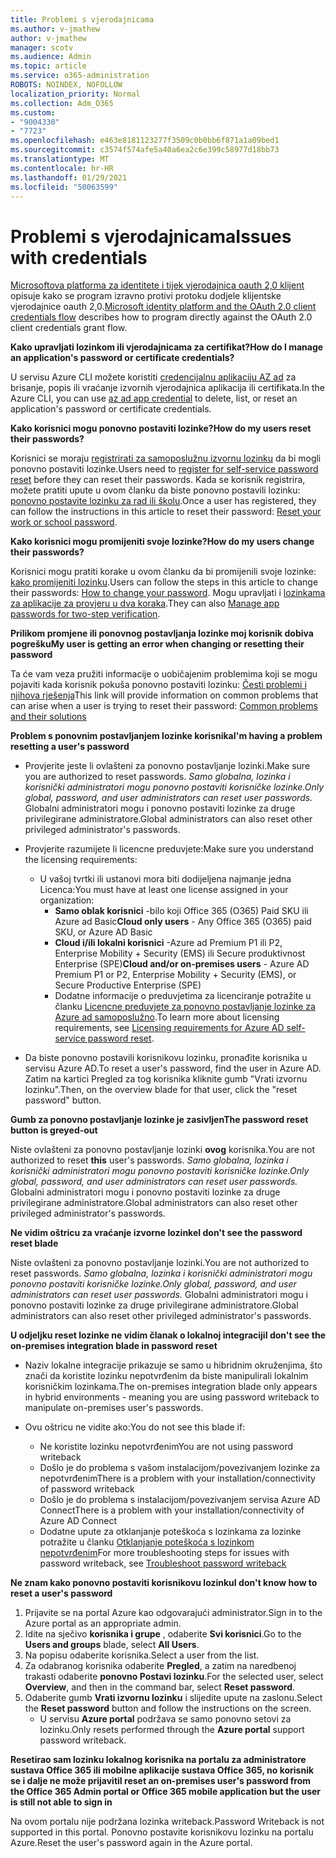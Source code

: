 ```yaml
---
title: Problemi s vjerodajnicama
ms.author: v-jmathew
author: v-jmathew
manager: scotv
ms.audience: Admin
ms.topic: article
ms.service: o365-administration
ROBOTS: NOINDEX, NOFOLLOW
localization_priority: Normal
ms.collection: Adm_O365
ms.custom:
- "9004330"
- "7723"
ms.openlocfilehash: e463e8181123277f3509c0b0bb6f871a1a09bed1
ms.sourcegitcommit: c3574f574afe5a40a6ea2c6e399c58977d18bb73
ms.translationtype: MT
ms.contentlocale: hr-HR
ms.lasthandoff: 01/29/2021
ms.locfileid: "50063599"
---
```

# <a name="issues-with-credentials"></a><span data-ttu-id="4560b-102">Problemi s vjerodajnicama</span><span class="sxs-lookup"><span data-stu-id="4560b-102">Issues with credentials</span></span>

<span data-ttu-id="4560b-103">[Microsoftova platforma za identitete i tijek vjerodajnica oauth 2,0 klijent](https://docs.microsoft.com/azure/active-directory/develop/v2-oauth2-client-creds-grant-flow) opisuje kako se program izravno protivi protoku dodjele klijentske vjerodajnice oauth 2,0.</span><span class="sxs-lookup"><span data-stu-id="4560b-103">[Microsoft identity platform and the OAuth 2.0 client credentials flow](https://docs.microsoft.com/azure/active-directory/develop/v2-oauth2-client-creds-grant-flow) describes how to program directly against the OAuth 2.0 client credentials grant flow.</span></span>

<span data-ttu-id="4560b-104">**Kako upravljati lozinkom ili vjerodajnicama za certifikat?**</span><span class="sxs-lookup"><span data-stu-id="4560b-104">**How do I manage an application's password or certificate credentials?**</span></span>

<span data-ttu-id="4560b-105">U servisu Azure CLI možete koristiti [credencijalnu aplikaciju AZ ad](https://docs.microsoft.com/cli/azure/ad/app/credential) za brisanje, popis ili vraćanje izvornih vjerodajnica aplikacija ili certifikata.</span><span class="sxs-lookup"><span data-stu-id="4560b-105">In the Azure CLI, you can use [az ad app credential](https://docs.microsoft.com/cli/azure/ad/app/credential) to delete, list, or reset an application's password or certificate credentials.</span></span>

<span data-ttu-id="4560b-106">**Kako korisnici mogu ponovno postaviti lozinke?**</span><span class="sxs-lookup"><span data-stu-id="4560b-106">**How do my users reset their passwords?**</span></span>

<span data-ttu-id="4560b-107">Korisnici se moraju [registrirati za samoposlužnu izvornu lozinku](https://docs.microsoft.com/azure/active-directory/user-help/active-directory-passwords-reset-register) da bi mogli ponovno postaviti lozinke.</span><span class="sxs-lookup"><span data-stu-id="4560b-107">Users need to [register for self-service password reset](https://docs.microsoft.com/azure/active-directory/user-help/active-directory-passwords-reset-register) before they can reset their passwords.</span></span> <span data-ttu-id="4560b-108">Kada se korisnik registrira, možete pratiti upute u ovom članku da biste ponovno postavili lozinku: [ponovno postavite lozinku za rad ili školu](https://docs.microsoft.com/azure/active-directory/user-help/user-help-reset-password#how-to-reset-or-unlock-your-password-for-a-work-or-school-account).</span><span class="sxs-lookup"><span data-stu-id="4560b-108">Once a user has registered, they can follow the instructions in this article to reset their password: [Reset your work or school password](https://docs.microsoft.com/azure/active-directory/user-help/user-help-reset-password#how-to-reset-or-unlock-your-password-for-a-work-or-school-account).</span></span>

<span data-ttu-id="4560b-109">**Kako korisnici mogu promijeniti svoje lozinke?**</span><span class="sxs-lookup"><span data-stu-id="4560b-109">**How do my users change their passwords?**</span></span>

<span data-ttu-id="4560b-110">Korisnici mogu pratiti korake u ovom članku da bi promijenili svoje lozinke: [kako promijeniti lozinku](https://docs.microsoft.com/azure/active-directory/user-help/user-help-reset-password#how-to-change-your-password).</span><span class="sxs-lookup"><span data-stu-id="4560b-110">Users can follow the steps in this article to change their passwords: [How to change your password](https://docs.microsoft.com/azure/active-directory/user-help/user-help-reset-password#how-to-change-your-password).</span></span>
<span data-ttu-id="4560b-111">Mogu upravljati i [lozinkama za aplikacije za provjeru u dva koraka](https://docs.microsoft.com/azure/active-directory/user-help/multi-factor-authentication-end-user-app-passwords).</span><span class="sxs-lookup"><span data-stu-id="4560b-111">They can also [Manage app passwords for two-step verification](https://docs.microsoft.com/azure/active-directory/user-help/multi-factor-authentication-end-user-app-passwords).</span></span>

<span data-ttu-id="4560b-112">**Prilikom promjene ili ponovnog postavljanja lozinke moj korisnik dobiva pogrešku**</span><span class="sxs-lookup"><span data-stu-id="4560b-112">**My user is getting an error when changing or resetting their password**</span></span>

<span data-ttu-id="4560b-113">Ta će vam veza pružiti informacije o uobičajenim problemima koji se mogu pojaviti kada korisnik pokuša ponovno postaviti lozinku: [Česti problemi i njihova rješenja](https://docs.microsoft.com/azure/active-directory/user-help/user-help-reset-password#common-problems-and-their-solutions)</span><span class="sxs-lookup"><span data-stu-id="4560b-113">This link will provide information on common problems that can arise when a user is trying to reset their password: [Common problems and their solutions](https://docs.microsoft.com/azure/active-directory/user-help/user-help-reset-password#common-problems-and-their-solutions)</span></span>

<span data-ttu-id="4560b-114">**Problem s ponovnim postavljanjem lozinke korisnika**</span><span class="sxs-lookup"><span data-stu-id="4560b-114">**I'm having a problem resetting a user's password**</span></span>

- <span data-ttu-id="4560b-115">Provjerite jeste li ovlašteni za ponovno postavljanje lozinki.</span><span class="sxs-lookup"><span data-stu-id="4560b-115">Make sure you are authorized to reset passwords.</span></span> <span data-ttu-id="4560b-116">*Samo globalna, lozinka i korisnički administratori mogu ponovno postaviti korisničke lozinke.*</span><span class="sxs-lookup"><span data-stu-id="4560b-116">*Only global, password, and user administrators can reset user passwords.*</span></span> <span data-ttu-id="4560b-117">Globalni administratori mogu i ponovno postaviti lozinke za druge privilegirane administratore.</span><span class="sxs-lookup"><span data-stu-id="4560b-117">Global administrators can also reset other privileged administrator's passwords.</span></span>

- <span data-ttu-id="4560b-118">Provjerite razumijete li licencne preduvjete:</span><span class="sxs-lookup"><span data-stu-id="4560b-118">Make sure you understand the licensing requirements:</span></span>

  - <span data-ttu-id="4560b-119">U vašoj tvrtki ili ustanovi mora biti dodijeljena najmanje jedna Licenca:</span><span class="sxs-lookup"><span data-stu-id="4560b-119">You must have at least one license assigned in your organization:</span></span>
    - <span data-ttu-id="4560b-120">**Samo oblak korisnici** -bilo koji Office 365 (O365) Paid SKU ili Azure ad Basic</span><span class="sxs-lookup"><span data-stu-id="4560b-120">**Cloud only users** - Any Office 365 (O365) paid SKU, or Azure AD Basic</span></span>
    - <span data-ttu-id="4560b-121">**Cloud i/ili lokalni korisnici** -Azure ad Premium P1 ili P2, Enterprise Mobility + Security (EMS) ili Secure produktivnost Enterprise (SPE)</span><span class="sxs-lookup"><span data-stu-id="4560b-121">**Cloud and/or on-premises users** - Azure AD Premium P1 or P2, Enterprise Mobility + Security (EMS), or Secure Productive Enterprise (SPE)</span></span>
    - <span data-ttu-id="4560b-122">Dodatne informacije o preduvjetima za licenciranje potražite u članku [Licencne preduvjete za ponovno postavljanje lozinke za Azure ad samoposlužno](https://docs.microsoft.com/azure/active-directory/active-directory-passwords-licensing).</span><span class="sxs-lookup"><span data-stu-id="4560b-122">To learn more about licensing requirements, see [Licensing requirements for Azure AD self-service password reset](https://docs.microsoft.com/azure/active-directory/active-directory-passwords-licensing).</span></span>
- <span data-ttu-id="4560b-123">Da biste ponovno postavili korisnikovu lozinku, pronađite korisnika u servisu Azure AD.</span><span class="sxs-lookup"><span data-stu-id="4560b-123">To reset a user's password, find the user in Azure AD.</span></span> <span data-ttu-id="4560b-124">Zatim na kartici Pregled za tog korisnika kliknite gumb "Vrati izvornu lozinku".</span><span class="sxs-lookup"><span data-stu-id="4560b-124">Then, on the overview blade for that user, click the "reset password" button.</span></span>

<span data-ttu-id="4560b-125">**Gumb za ponovno postavljanje lozinke je zasivljen**</span><span class="sxs-lookup"><span data-stu-id="4560b-125">**The password reset button is greyed-out**</span></span>

<span data-ttu-id="4560b-126">Niste ovlašteni za ponovno postavljanje lozinki **ovog** korisnika.</span><span class="sxs-lookup"><span data-stu-id="4560b-126">You are not authorized to reset **this** user's passwords.</span></span> <span data-ttu-id="4560b-127">*Samo globalna, lozinka i korisnički administratori mogu ponovno postaviti korisničke lozinke.*</span><span class="sxs-lookup"><span data-stu-id="4560b-127">*Only global, password, and user administrators can reset user passwords.*</span></span> <span data-ttu-id="4560b-128">Globalni administratori mogu i ponovno postaviti lozinke za druge privilegirane administratore.</span><span class="sxs-lookup"><span data-stu-id="4560b-128">Global administrators can also reset other privileged administrator's passwords.</span></span>

<span data-ttu-id="4560b-129">**Ne vidim oštricu za vraćanje izvorne lozinke**</span><span class="sxs-lookup"><span data-stu-id="4560b-129">**I don't see the password reset blade**</span></span>

<span data-ttu-id="4560b-130">Niste ovlašteni za ponovno postavljanje lozinki.</span><span class="sxs-lookup"><span data-stu-id="4560b-130">You are not authorized to reset passwords.</span></span> <span data-ttu-id="4560b-131">*Samo globalna, lozinka i korisnički administratori mogu ponovno postaviti korisničke lozinke.*</span><span class="sxs-lookup"><span data-stu-id="4560b-131">*Only global, password, and user administrators can reset user passwords.*</span></span> <span data-ttu-id="4560b-132">Globalni administratori mogu i ponovno postaviti lozinke za druge privilegirane administratore.</span><span class="sxs-lookup"><span data-stu-id="4560b-132">Global administrators can also reset other privileged administrator's passwords.</span></span>

<span data-ttu-id="4560b-133">**U odjeljku reset lozinke ne vidim članak o lokalnoj integraciji**</span><span class="sxs-lookup"><span data-stu-id="4560b-133">**I don't see the on-premises integration blade in password reset**</span></span>

- <span data-ttu-id="4560b-134">Naziv lokalne integracije prikazuje se samo u hibridnim okruženjima, što znači da koristite lozinku nepotvrđenim da biste manipulirali lokalnim korisničkim lozinkama.</span><span class="sxs-lookup"><span data-stu-id="4560b-134">The on-premises integration blade only appears in hybrid environments - meaning you are using password writeback to manipulate on-premises user's passwords.</span></span>

- <span data-ttu-id="4560b-135">Ovu oštricu ne vidite ako:</span><span class="sxs-lookup"><span data-stu-id="4560b-135">You do not see this blade if:</span></span>

  - <span data-ttu-id="4560b-136">Ne koristite lozinku nepotvrđenim</span><span class="sxs-lookup"><span data-stu-id="4560b-136">You are not using password writeback</span></span>
  - <span data-ttu-id="4560b-137">Došlo je do problema s vašom instalacijom/povezivanjem lozinke za nepotvrđenim</span><span class="sxs-lookup"><span data-stu-id="4560b-137">There is a problem with your installation/connectivity of password writeback</span></span>
  - <span data-ttu-id="4560b-138">Došlo je do problema s instalacijom/povezivanjem servisa Azure AD Connect</span><span class="sxs-lookup"><span data-stu-id="4560b-138">There is a problem with your installation/connectivity of Azure AD Connect</span></span>
  - <span data-ttu-id="4560b-139">Dodatne upute za otklanjanje poteškoća s lozinkama za lozinke potražite u članku [Otklanjanje poteškoća s lozinkom nepotvrđenim](https://docs.microsoft.com/azure/active-directory/authentication/troubleshoot-sspr-writeback)</span><span class="sxs-lookup"><span data-stu-id="4560b-139">For more troubleshooting steps for issues with password writeback, see [Troubleshoot password writeback](https://docs.microsoft.com/azure/active-directory/authentication/troubleshoot-sspr-writeback)</span></span>

<span data-ttu-id="4560b-140">**Ne znam kako ponovno postaviti korisnikovu lozinku**</span><span class="sxs-lookup"><span data-stu-id="4560b-140">**I don't know how to reset a user's password**</span></span>

1. <span data-ttu-id="4560b-141">Prijavite se na portal Azure kao odgovarajući administrator.</span><span class="sxs-lookup"><span data-stu-id="4560b-141">Sign in to the Azure portal as an appropriate admin.</span></span>
2. <span data-ttu-id="4560b-142">Idite na sječivo **korisnika i grupe** , odaberite **Svi korisnici**.</span><span class="sxs-lookup"><span data-stu-id="4560b-142">Go to the **Users and groups** blade, select **All Users**.</span></span>
3. <span data-ttu-id="4560b-143">Na popisu odaberite korisnika.</span><span class="sxs-lookup"><span data-stu-id="4560b-143">Select a user from the list.</span></span>
4. <span data-ttu-id="4560b-144">Za odabranog korisnika odaberite **Pregled**, a zatim na naredbenoj trakasti odaberite **ponovno Postavi lozinku**.</span><span class="sxs-lookup"><span data-stu-id="4560b-144">For the selected user, select **Overview**, and then in the command bar, select **Reset password**.</span></span>
5. <span data-ttu-id="4560b-145">Odaberite gumb **Vrati izvornu lozinku** i slijedite upute na zaslonu.</span><span class="sxs-lookup"><span data-stu-id="4560b-145">Select the **Reset password** button and follow the instructions on the screen.</span></span>
    - <span data-ttu-id="4560b-146">U servisu **Azure portal** podržava se samo ponovno setovi za lozinku.</span><span class="sxs-lookup"><span data-stu-id="4560b-146">Only resets performed through the **Azure portal** support password writeback.</span></span>

<span data-ttu-id="4560b-147">**Resetirao sam lozinku lokalnog korisnika na portalu za administratore sustava Office 365 ili mobilne aplikacije sustava Office 365, no korisnik se i dalje ne može prijaviti**</span><span class="sxs-lookup"><span data-stu-id="4560b-147">**I reset an on-premises user's password from the Office 365 Admin portal or Office 365 mobile application but the user is still not able to sign in**</span></span>

<span data-ttu-id="4560b-148">Na ovom portalu nije podržana lozinka writeback.</span><span class="sxs-lookup"><span data-stu-id="4560b-148">Password Writeback is not supported in this portal.</span></span> <span data-ttu-id="4560b-149">Ponovno postavite korisnikovu lozinku na portalu Azure.</span><span class="sxs-lookup"><span data-stu-id="4560b-149">Reset the user's password again in the Azure portal.</span></span>
